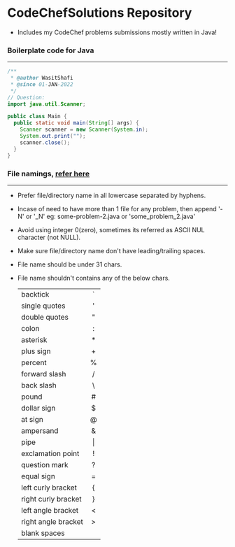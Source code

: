 # CodeChefSolutions Repository

- Includes my CodeChef problems submissions mostly written in Java!

### Boilerplate code for Java

---

```java
/**
 * @author WasitShafi
 * @since 01-JAN-2022
 */
// Question:
import java.util.Scanner;

public class Main {
  public static void main(String[] args) {
    Scanner scanner = new Scanner(System.in);
    System.out.print("");
    scanner.close();
  }
}
```

### File namings, [refer here](https://learn.microsoft.com/en-gb/windows/win32/fileio/naming-a-file)

---

- Prefer file/directory name in all lowercase separated by hyphens.
- Incase of need to have more than 1 file for any problem, then append '-N' or '_N' eg: some-problem-2.java or 'some_problem_2.java'
- Avoid using integer 0(zero), sometimes its referred as ASCII NUL character (not NULL).
- Make sure file/directory name don't have leading/trailing spaces.
- File name should be under 31 chars.
- File name shouldn't contains any of the below chars.

  |                     |     |
  | ------------------- | :-: |
  | backtick            |  `  |
  | single quotes       |  '  |
  | double quotes       |  "  |
  | colon               |  :  |
  | asterisk            | \*  |
  | plus sign           |  +  |
  | percent             |  %  |
  | forward slash       |  /  |
  | back slash          | \   |
  | pound               | \#  |
  | dollar sign         |  $  |
  | at sign             |  @  |
  | ampersand           |  &  |
  | pipe                | \|  |
  | exclamation point   |  !  |
  | question mark       |  ?  |
  | equal sign          |  =  |
  | left curly bracket  |  {  |
  | right curly bracket |  }  |
  | left angle bracket  |  <  |
  | right angle bracket |  >  |
  | blank spaces        |     |
